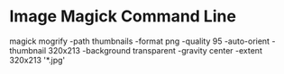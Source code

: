 # Image Magick Command Line

magick mogrify -path thumbnails -format png -quality 95 -auto-orient -thumbnail 320x213 -background transparent -gravity center -extent 320x213 '*.jpg'
